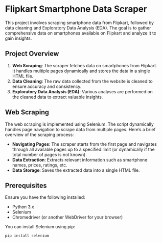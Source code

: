 # Flipkart Smartphone Data Scraper

This project involves scraping smartphone data from Flipkart, followed by data cleaning and Exploratory Data Analysis (EDA). The goal is to gather comprehensive data on smartphones available on Flipkart and analyze it to gain insights.

## Project Overview

1. **Web Scraping**: The scraper fetches data on smartphones from Flipkart. It handles multiple pages dynamically and stores the data in a single HTML file.
2. **Data Cleaning**: The raw data collected from the website is cleaned to ensure accuracy and consistency.
3. **Exploratory Data Analysis (EDA)**: Various analyses are performed on the cleaned data to extract valuable insights.

## Web Scraping

The web scraping is implemented using Selenium. The script dynamically handles page navigation to scrape data from multiple pages. Here’s a brief overview of the scraping process:

- **Navigating Pages**: The scraper starts from the first page and navigates through all available pages up to a specified limit (or dynamically if the total number of pages is not known).
- **Data Extraction**: Extracts relevant information such as smartphone names, prices, ratings, etc.
- **Data Storage**: Saves the extracted data into a single HTML file.

## Prerequisites

Ensure you have the following installed:

- Python 3.x
- Selenium
- Chromedriver (or another WebDriver for your browser)

You can install Selenium using pip:

```bash
pip install selenium
